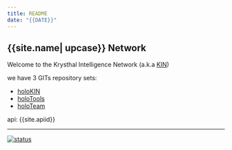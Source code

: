 ```yaml
---
title: README
date: "{{DATE}}"
---
```

## {{site.name| upcase}} Network

Welcome to the Krysthal Intelligence Network (a.k.a [KIN])

we have 3 GITs repository sets:

* [holoKIN](https://github.com/holoKin)
* [holoTools](https://github.com/holoTools)
* [holoTeam](https://github.com/holoTeam)

api: {{site.apiid}}


[KIN]: {{site.search}}=%23KIN


____
[![status](https://www.repostatus.org/badges/latest/moved.svg)](https://framagit.org/kin/overview)
